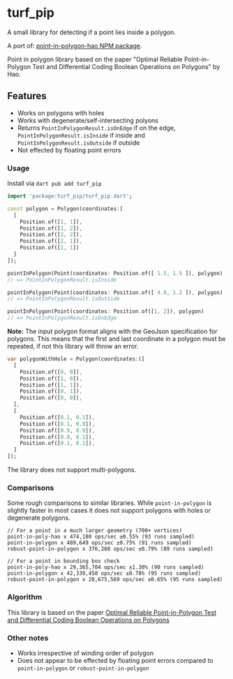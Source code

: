 # turf_pip

A small library for detecting if a point lies inside a polygon.

A port of: [point-in-polygon-hao NPM package](https://www.npmjs.com/package/point-in-polygon-hao).

Point in polygon library based on the paper "Optimal Reliable Point-in-Polygon Test and Differential Coding Boolean Operations on Polygons" by Hao.



## Features

- Works on polygons with holes
- Works with degenerate/self-intersecting polyons
- Returns `PointInPolygonResult.isOnEdge` if on the edge, `PointInPolygonResult.isInside` if inside and `PointInPolygonResult.isOutside` if outside
- Not effected by floating point errors

### Usage

Install via `dart pub add turf_pip`

```dart
import 'package:turf_pip/turf_pip.dart';

const polygon = Polygon(coordinates:[
  [
    Position.of([1, 1]),
    Position.of([1, 2]),
    Position.of([2, 2]),
    Position.of([2, 1]),
    Position.of([1, 1])
  ]
]);

pointInPolygon(Point(coordinates: Position.of([ 1.5, 1.5 ]), polygon)
// => PointInPolygonResult.isInside

pointInPolygon(Point(coordinates: Position.of([ 4.9, 1.2 ]), polygon)
// => PointInPolygonResult.isOutside

pointInPolygon(Point(coordinates: Position.of([1, 2]), polygon)
// => PointInPolygonResult.isOnEdge
```

**Note:** The input polygon format aligns with the GeoJson specification for polygons. This means that the first and last coordinate in a polygon must be repeated, if not this library will throw an error.

```dart
var polygonWithHole = Polygon(coordinates:([
  [
    Position.of([0, 0]),
    Position.of([1, 0]),
    Position.of([1, 1]),
    Position.of([0, 1]),
    Position.of([0, 0]),
  ],
  [
    Position.of([0.1, 0.1]),
    Position.of([0.1, 0.9]),
    Position.of([0.9, 0.9]),
    Position.of([0.9, 0.1]),
    Position.of([0.1, 0.1]),
  ]
]);
```

The library does not support multi-polygons.

### Comparisons

Some rough comparisons to similar libraries.
While `point-in-polygon` is slightly faster in most cases it does not support polygons with holes or degenerate polygons.

```text
// For a point in a much larger geometry (700+ vertices)
point-in-poly-hao x 474,180 ops/sec ±0.55% (93 runs sampled)
point-in-polygon x 489,649 ops/sec ±0.75% (91 runs sampled)
robust-point-in-polygon x 376,268 ops/sec ±0.79% (89 runs sampled)
```

```text
// For a point in bounding box check
point-in-poly-hao x 29,365,704 ops/sec ±1.30% (90 runs sampled)
point-in-polygon x 42,339,450 ops/sec ±0.78% (95 runs sampled)
robust-point-in-polygon x 20,675,569 ops/sec ±0.65% (95 runs sampled)
```

### Algorithm

This library is based on the paper [Optimal Reliable Point-in-Polygon Test and
Differential Coding Boolean Operations on Polygons](https://www.researchgate.net/publication/328261365_Optimal_Reliable_Point-in-Polygon_Test_and_Differential_Coding_Boolean_Operations_on_Polygons)

### Other notes

- Works irrespective of winding order of polygon
- Does not appear to be effected by floating point errors compared to `point-in-polygon` or `robust-point-in-polygon`
